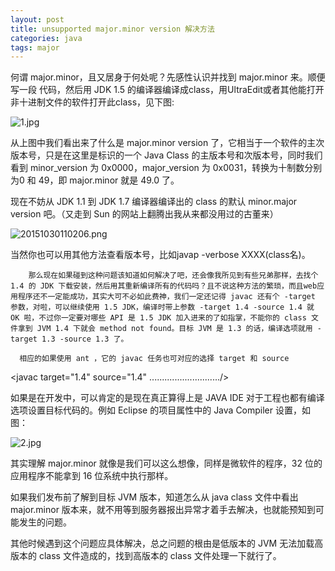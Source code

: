 ```yaml
---
layout: post
title: unsupported major.minor version 解决方法
categories: java
tags: major
---
```


何谓 major.minor，且又居身于何处呢？先感性认识并找到 major.minor 来。顺便写一段 代码，然后用 JDK 1.5 的编译器编译成class，用UltraEdit或者其他能打开非十进制文件的软件打开此class，见下图:    
    
![1.jpg](https://dn-biezhi.qbox.me/2015/10/1221350593.jpg)

从上图中我们看出来了什么是 major.minor version 了，它相当于一个软件的主次版本号，只是在这里是标识的一个 Java Class 的主版本号和次版本号，同时我们看到 minor_version 为 0x0000，major_version 为 0x0031，转换为十制数分别为0 和 49，即 major.minor 就是 49.0 了。

<!-- more -->

现在不妨从 JDK 1.1 到 JDK 1.7 编译器编译出的 class 的默认 minor.major version 吧。（又走到 Sun 的网站上翻腾出我从来都没用过的古董来）

![20151030110206.png](https://dn-biezhi.qbox.me/2015/10/3226308965.png)

当然你也可以用其他方法查看版本号，比如javap -verbose XXXX(class名)。

        那么现在如果碰到这种问题该知道如何解决了吧，还会像我所见到有些兄弟那样，去找个 1.4 的 JDK 下载安装，然后用其重新编译所有的代码吗？且不说这种方法的繁琐，而且web应用程序还不一定能成功，其实大可不必如此费神，我们一定还记得 javac 还有个 -target 参数，对啦，可以继续使用 1.5 JDK，编译时带上参数 -target 1.4 -source 1.4 就 OK 啦，不过你一定要对哪些 API 是 1.5 JDK 加入进来的了如指掌，不能你的 class 文件拿到 JVM 1.4 下就会 method not found。目标 JVM 是 1.3 的话，编译选项就用 -target 1.3 -source 1.3 了。

      相应的如果使用 ant ，它的 javac 任务也可对应的选择 target 和 source

<javac target="1.4" source="1.4" ............................/>

如果是在开发中，可以肯定的是现在真正算得上是 JAVA IDE 对于工程也都有编译选项设置目标代码的。例如 Eclipse 的项目属性中的 Java Compiler 设置，如图：

![2.jpg](https://dn-biezhi.qbox.me/2015/10/4103987148.jpg)

其实理解 major.minor 就像是我们可以这么想像，同样是微软件的程序，32 位的应用程序不能拿到 16 位系统中执行那样。

如果我们发布前了解到目标 JVM 版本，知道怎么从 java class 文件中看出 major.minor 版本来，就不用等到服务器报出异常才着手去解决，也就能预知到可能发生的问题。

其他时候遇到这个问题应具体解决，总之问题的根由是低版本的 JVM 无法加载高版本的 class 文件造成的，找到高版本的 class 文件处理一下就行了。
